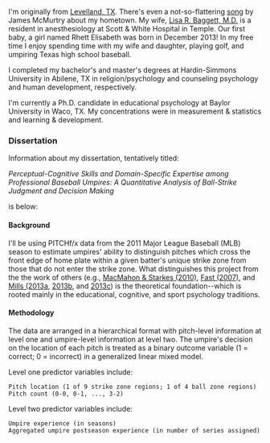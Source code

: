 I'm originally from [Levelland, TX](http://www.ci.levelland.tx.us).  There's even a not-so-flattering [song](http://youtu.be/L-D824LHti4) by James McMurtry about my hometown.  My wife, [Lisa R. Baggett, M.D.](http://healthcare-professionals.sw.org/graduate-medical-education/residencies/anesthesiology/resident?resID=2351) is a resident in anesthesiology at Scott & White Hospital in Temple.  Our first baby, a girl named Rhett Elisabeth was born in December 2013!  In my free time I enjoy spending time with my wife and daughter, playing golf, and umpiring Texas high school baseball.

I completed my bachelor's and master's degrees at Hardin-Simmons University in Abilene, TX in religion/psychology and counseling psychology and human development, respectively.

I'm currently a Ph.D. candidate in educational psychology at Baylor University in Waco, TX.  My concentrations were in measurement & statistics and learning & development.

### Dissertation

Information about my dissertation, tentatively titled:

*Perceptual-Cognitive Skills and Domain-Specific Expertise among Professional Baseball Umpires: A Quantitative Analysis of Ball-Strike Judgment and Decision Making*

is below:

#### Background

I'll be using PITCHf/x data from the 2011 Major League Baseball (MLB) season to estimate umpires' ability to distinguish pitches which cross the front edge of home plate within a given batter's unique strike zone from those that do not enter the strike zone.  What distinguishes this project from the the work of others (e.g., [MacMahon & Starkes (2010)](http://www.ncbi.nlm.nih.gov/pubmed/18409106), [Fast (2007)](http://www.baseballprospectus.com/article.php?articleid=14572), and [Mills (2013a](http://princeofslides.blogspot.com/), [2013b](http://jse.sagepub.com/content/early/2013/05/02/1527002513487740), and [2013c](http://onlinelibrary.wiley.com/doi/10.1002/mde.2630/abstract)) is the theoretical foundation--which is rooted mainly in the educational, cognitive, and sport psychology traditions.

#### Methodology

The data are arranged in a hierarchical format with pitch-level information at level one and umpire-level information at level two.  The umpire's decision on the location of each pitch is treated as a binary outcome variable (1 = correct; 0 = incorrect) in a generalized linear mixed model.

Level one predictor variables include:
```
Pitch location (1 of 9 strike zone regions; 1 of 4 ball zone regions)
Pitch count (0-0, 0-1, ..., 3-2)
```

Level two predictor variables include:
```
Umpire experience (in seasons)
Aggregated umpire postseason experience (in number of series assigned)
```